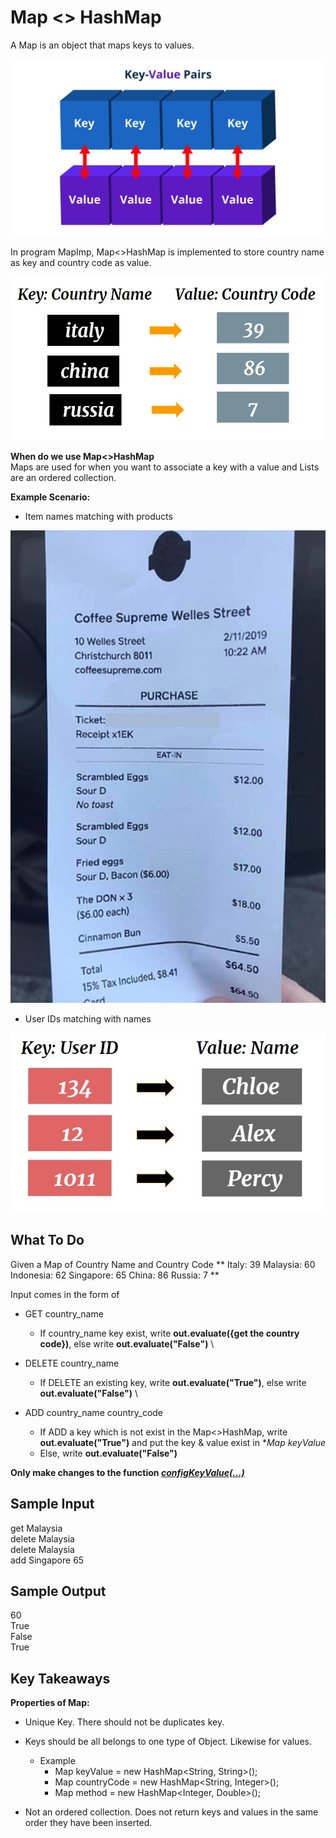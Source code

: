 # Map <> HashMap
A Map is an object that maps keys to values.
<p align="center">
 <img src="metadata/key-value.jpg">
</p>


In program MapImp, Map<>HashMap is implemented to store country name as key and country code as value.
<p align="center">
 <img src="metadata/country_code.jpg">
</p>

**When do we use Map<>HashMap** \
Maps are used for when you want to associate a key with a value and Lists are an ordered collection.

**Example Scenario:** 
- Item names matching with products
<p align="center">
 <img src="metadata/receipt.jpg">
</p>

- User IDs matching with names
<p align="center">
 <img src="metadata/key-value2.jpg">
</p>

## **What To Do**
Given a Map of Country Name and Country Code 
**
Italy: 39
Malaysia: 60
Indonesia: 62
Singapore: 65
China: 86
Russia: 7
**

Input comes in the form of 

- GET country_name
  - If country_name key exist, write **out.evaluate({get the country code})**, else write **out.evaluate("False")** \
  
- DELETE country_name
  - If DELETE an existing key, write **out.evaluate("True")**, else write **out.evaluate("False")** \
   
- ADD country_name country_code 
  - If ADD a key which is not exist in the Map<>HashMap, write **out.evaluate("True")**  and put the key & value exist in **Map keyValue*
  - Else, write **out.evaluate("False")**  

**Only make changes to the function [_configKeyValue(...)_](https://github.com/CertifaiAI/learn-java-the-certifai-way/blob/master/java-core/src/main/java/ai/certifai/intermediate/ex12/MapImp.java#L77-L81)**

## **Sample Input** 
get Malaysia  
delete Malaysia  
delete Malaysia  
add Singapore 65 

## **Sample Output** 
60  
True  
False  
True  

## **Key Takeaways** 

**Properties of Map:**
- Unique Key. There should not be duplicates key.
- Keys should be all belongs to one type of Object. Likewise for values.
    -   Example
        -   Map keyValue = new HashMap<String, String>();
        -   Map countryCode = new HashMap<String, Integer>();
        -   Map method = new HashMap<Integer, Double>();
        
- Not an ordered collection. Does not return keys and values in the same order they have been inserted.


